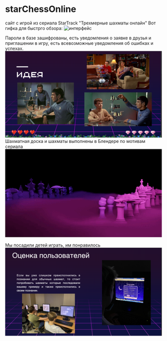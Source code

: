 # starChessOnline
сайт с игрой из сериала StarTrack "Трехмерные шахматы онлайн"
Вот гифка для быстрго обзора:
![интерфейс](https://github.com/Hiddenviki/starChessOnline/blob/59436b8a04ba1251363f63fccfd65e548d01a1e5/%D0%98%D0%BD%D1%82%D0%B5%D1%80%D1%84%D0%B5%D0%B8%CC%86%D1%81.gif)

Пароли в базе зашифрованы, есть уведомления о заявке в друзья и приглашении в игру, есть всевозможные уведомления об ошибках и успехах.
![идея](https://github.com/Hiddenviki/starChessOnline/blob/main/идея.png)
Шахматная доска и шахматы выполнены в Блендере по мотивам сериала
![Шахматы](https://github.com/Hiddenviki/starChessOnline/blob/main/гифка%20шахмат.gif)

Мы посадили детей играть, им понравилось
![Играют](https://github.com/Hiddenviki/starChessOnline/blob/main/играют.png)
